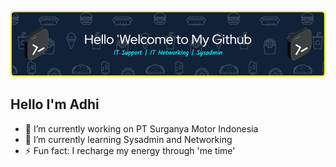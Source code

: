 ![Header](./banner.png)
## Hello I'm Adhi

<!--
**adhingrh01/adhingrh01** is a ✨ _special_ ✨ repository because its `README.md` (this file) appears on your GitHub profile.

Here are some ideas to get you started:

- 🔭 I’m currently working on ...
- 🌱 I’m currently learning ...
- 👯 I’m looking to collaborate on ...
- 🤔 I’m looking for help with ...
- 💬 Ask me about ...
- 📫 How to reach me: ...
- 😄 Pronouns: ...
- ⚡ Fun fact: ...
-->
- 🔭 I’m currently working on PT Surganya Motor Indonesia
- 🌱 I’m currently learning Sysadmin and Networking
- ⚡ Fun fact: I recharge my energy through 'me time'